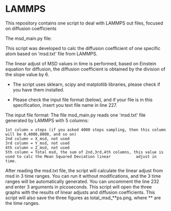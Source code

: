 # LAMMPS

This repository contains one script to deal with LAMMPS out files, focused on diffusion coefficients

The msd_main.py file:

  This script was developed to calc the diffusion coefficient of one specific atom based on 'msd.txt' file from LAMMPS.
  
  The linear adjust of MSD values in time is performed, based on Einstein equation for diffusion, the diffusion coefficient is obtained by the division of the slope value by 6.

 * The script uses sklearn, scipy and matplotlib libraries, please check if you have them installed.
  
 * Please check the input file format (below), and if your file is in this specification, insert you text file name in line 227.
  
  The input file format:
    The file msd_main.py reads one 'msd.txt' file generated by LAMMPS with 5 columns:

    1st column = steps (if you asked 4000 steps sampling, then this column will be 0,4000,8000, and so on)
    2nd column = X_msd, not used
    3rd column = Y_msd, not used
    4th column = Z_msd, not used
    5th column = Total msd, the sum of 2nd,3rd,4th columns, this value is used to calc the Mean Squared Deviation linear           adjust in time.

  
  After reading the msd.txt file, the script will calculate the linear adjust from msd in 3 time ranges.
  You can run it without modifications, and the 3 time ranges will be automatically generated.
  You can uncomment the line 232 and enter 3 arguments in picoseconds.
  This script will open the three graphs with the results of linear adjusts and diffusion coefficients.
  This script will also save the three figures as total_msd_**ps.png, where ** are the time ranges.
  
  


